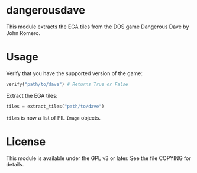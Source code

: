 dangerousdave
=============

This module extracts the EGA tiles from the DOS game Dangerous Dave by John
Romero.

Usage
=====

Verify that you have the supported version of the game:

```python
verify("path/to/dave") # Returns True or False
```

Extract the EGA tiles:

```python
tiles = extract_tiles("path/to/dave")
```

`tiles` is now a list of PIL `Image` objects.

License
=======

This module is available under the GPL v3 or later. See the file COPYING for
details.
